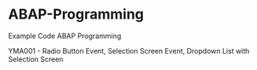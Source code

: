 # ABAP-Programming
Example Code ABAP Programming

YMA001 - Radio Button Event, Selection Screen Event, Dropdown List with Selection Screen
